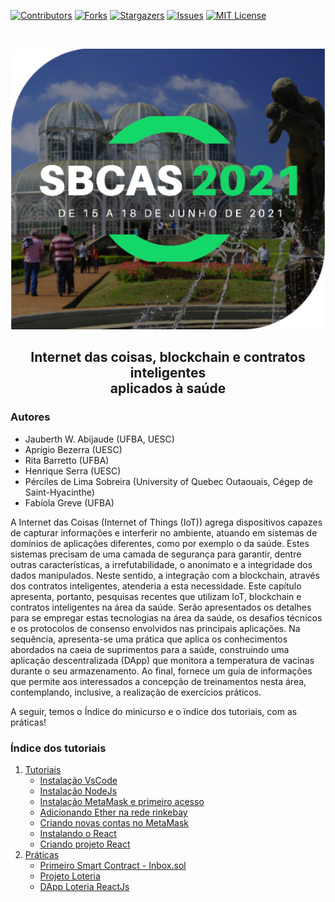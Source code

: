 [![Contributors][contributors-shield]][contributors-url]
[![Forks][forks-shield]][forks-url]
[![Stargazers][stars-shield]][stars-url]
[![Issues][issues-shield]][issues-url]
[![MIT License][license-shield]][license-url]

<br />
<p align="center">
  <a href="https://github.com/lifuesc/sbcas2021/">
    <img src="./img/logo.png" alt="Logo" width="800">
  </a>

  <h2 align="center">Internet das coisas, blockchain e contratos inteligentes <br/> aplicados à saúde</h2>

</p>

### Autores

- Jauberth W. Abijaude (UFBA, UESC)
- Aprígio Bezerra (UESC)
- Rita Barretto (UFBA)
- Henrique Serra (UESC)
- Pérciles de Lima Sobreira (University of Quebec Outaouais, Cégep de Saint-Hyacinthe)
- Fabíola Greve (UFBA)

A Internet das Coisas (Internet of Things (IoT)) agrega dispositivos capazes de capturar informações e interferir no ambiente, atuando em sistemas de domínios de aplicações diferentes, como por exemplo o da saúde. Estes sistemas precisam de uma camada de segurança para garantir, dentre outras características, a irrefutabilidade, o anonimato e a integridade dos dados manipulados. Neste sentido, a integração com a blockchain, através dos contratos inteligentes, atenderia a esta necessidade. Este capítulo apresenta, portanto, pesquisas recentes que utilizam IoT, blockchain e contratos inteligentes na área da saúde. Serão apresentados os detalhes para se empregar estas tecnologias na área da saúde, os desafios técnicos e os protocolos de consenso envolvidos nas principais aplicações. Na sequência, apresenta-se uma prática que aplica os conhecimentos abordados na caeia de suprimentos para a saúde, construindo uma aplicação descentralizada (DApp) que monitora a temperatura de vacinas durante o seu armazenamento. Ao final, fornece um guia de informações que permite aos interessados a concepção de treinamentos nesta área, contemplando, inclusive, a realização de exercícios práticos.

A seguir, temos o Índice do minicurso e o ïndice dos tutoriais, com as práticas!

<h3> Índice dos tutoriais </h3>

1. [Tutoriais](https://github.com/lifuesc/sbcas2021/tree/master/tutoriais/)
   - [Instalação VsCode](https://github.com/lifuesc/sbcas2021/tree/master/tutoriais/vscode/instalacao.md)
   - [Instalação NodeJs](https://github.com/lifuesc/sbcas2021/tree/master/tutoriais/node/instalacao.md)
   - [Instalação MetaMask e primeiro acesso](https://github.com/lifuesc/sbcas2021/tree/master/tutoriais/metamask/instalacao.md)
   - [Adicionando Ether na rede rinkebay](https://github.com/lifuesc/sbcas2021/tree/master/tutoriais/metamask/adicionandoEtherRinkebay.md)
   - [Criando novas contas no MetaMask](https://github.com/lifuesc/sbcas2021/tree/master/tutoriais/metamask/criandoContas.md)
   - [Instalando o React](https://github.com/lifuesc/sbcas2021/tree/master/tutoriais/reactjs/instalacao.md)
   - [Criando projeto React](https://github.com/lifuesc/sbcas2021/tree/master/tutoriais/reactjs/criandoProjeto.md)
2. [Práticas](https://github.com/lifuesc/sbcas2021/tree/master/Praticas)
   - [Primeiro Smart Contract - Inbox.sol](https://github.com/lifuesc/sbcas2021/tree/master/Praticas/smart-contract-test)
   - [Projeto Loteria](https://github.com/lifuesc/sbcas2021/tree/master/Praticas/loteria)
   - [DApp Loteria ReactJs](https://github.com/lifuesc/sbcas2021/tree/master/Praticas/loteria-react)

[contributors-shield]: https://img.shields.io/github/contributors/lifuesc/sbcas2021.svg?style=for-the-badge
[contributors-url]: https://github.com/lifuesc/sbcas2021/graphs/contributors
[forks-shield]: https://img.shields.io/github/forks/lifuesc/sbcas2021.svg?style=for-the-badge
[forks-url]: https://github.com/lifuesc/sbcas2021/network/members
[stars-shield]: https://img.shields.io/github/stars/lifuesc/sbcas2021.svg?style=for-the-badge
[stars-url]: https://github.com/lifuesc/sbcas2021/stargazers
[issues-shield]: https://img.shields.io/github/issues/lifuesc/sbcas2021.svg?style=for-the-badge
[issues-url]: https://github.com/lifuesc/sbcas2021/issues
[license-shield]: https://img.shields.io/github/license/lifuesc/sbcas2021.svg?style=for-the-badge
[license-url]: https://github.com/lifuesc/sbcas2021/blob/master/LICENSE
